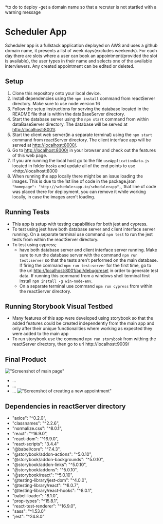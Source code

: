 *to do to deploy
-get a domain name so that a recruter is not startled with a warning message

# Scheduler App
  Scheduler app is a fullstack application deployed on AWS and uses a github domain name, it presents a list of week days(excludes weekends). For each day there are slots where a user can book an appointment(provided the slot is available), the user types in their name and selects one of the available interviewers. Any created appointment can be edited or deleted.

## Setup
  1. Clone this repository onto your local device.
  2. Install dependencies using the `npm install` command from reactServer directory. Make sure to use node version 16
  3. Follow the setup instructions for serving the database located in the README file that is within the dataBaseServer directory.
  4. Start the database server using the `npm start` command from within dataBaseServer directory. The database will be served at <http://localhost:8001/>.
  5. Start the client web server(in a separate terminal) using the `npm start` command from reactServer directory. The client interface app will be served at <http://localhost:8000/>.
  6. Go to <http://localhost:8000/> in your browser and check out the features of this web page.
  7. If you are running the local host go to the file `useApplicationData.js` located in folder `hooks` and update all of the end points to use <http://localhost:8000
  8. When running the app locally there might be an issue loading the images. This is due to the 1st line of code in the package.json `"homepage": "http://schedulerapp.io/schedulerapp",`, that line of code was placed there for deployment, you can remove it while working locally, in case the images aren't loading.

## Running Tests
  - This app is setup with testing capabilities for both jest and cypress.
  - To test using jest have both database server and client interface server running. On a separate terminal use command `npm test` to run the jest tests from within the reactServer directory.
  - To test using cypress; 
    - have both database server and client interface server running. Make sure to run the database server with the command `npm run test:server` so that the tests aren't performed on the main database. If firing the command `npm run test:server` for the first time, go to the url <http://localhost:8001/api/debug/reset> in order to generate test data. If running this command from a windows shell terminal first install `npm install -g win-node-env`.
    - On a separate terminal use command `npm run cypress` from within the reactServer directory. 

## Running Storybook Visual Testbed
- Many features of this app were developed using storybook so that the added features could be created independently from the main app and only after their unique functionalities where working as expected they were added to the main app
- To run storybook use the command `npm run storybook` from withing the reactServer directory, then go to url http://localhost:9009/

## Final Product
!["Screenshot of main page"](./reactServer/docs/main-page.JPG)
- ...
- ...
- ...
!["Screenshot of creating a new appointment"](./reactServer/docs/new-appointment.JPG)

## Dependencies in reactServer directory
- "axios": "^0.2.0",
- "classnames": "^2.2.6",
- "normalize.css": "^8.0.1",
- "react": "^16.9.0",
- "react-dom": "^16.9.0",
- "react-scripts": "3.4.4"
- "@babel/core": "^7.4.3",
- "@storybook/addon-actions": "^5.0.10",
- "@storybook/addon-backgrounds": "^5.0.10",
- "@storybook/addon-links": "^5.0.10",
- "@storybook/addons": "^5.0.10",
- "@storybook/react": "^5.0.10",
- "@testing-library/jest-dom": "^4.0.0",
- "@testing-library/react": "^8.0.7",
- "@testing-library/react-hooks": "^8.0.1",
- "babel-loader": "8.1.0",
- "prop-types": "^15.8.1",
- "react-test-renderer": "^16.9.0",
- "sass": "^1.53.0"
- "jest": "^24.8.0"
